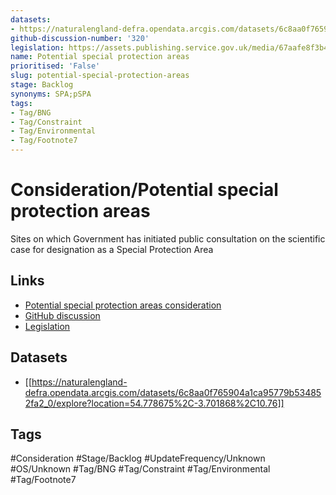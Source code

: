 ```yaml
---
datasets:
- https://naturalengland-defra.opendata.arcgis.com/datasets/6c8aa0f765904a1ca95779b534852fa2_0/explore?location=54.778675%2C-3.701868%2C10.76
github-discussion-number: '320'
legislation: https://assets.publishing.service.gov.uk/media/67aafe8f3b41f783cca46251/NPPF_December_2024.pdf
name: Potential special protection areas
prioritised: 'False'
slug: potential-special-protection-areas
stage: Backlog
synonyms: SPA;pSPA
tags:
- Tag/BNG
- Tag/Constraint
- Tag/Environmental
- Tag/Footnote7
---
```


# Consideration/Potential special protection areas

Sites on which Government has initiated public consultation on the scientific case for designation as a Special Protection Area

## Links

* [Potential special protection areas consideration](https://design.planning.data.gov.uk/planning-consideration/potential-special-protection-areas)
* [GitHub discussion](https://github.com/digital-land/data-standards-backlog/discussions/320)
* [Legislation](https://assets.publishing.service.gov.uk/media/67aafe8f3b41f783cca46251/NPPF_December_2024.pdf)

## Datasets

* [[https://naturalengland-defra.opendata.arcgis.com/datasets/6c8aa0f765904a1ca95779b534852fa2_0/explore?location=54.778675%2C-3.701868%2C10.76]]

## Tags

#Consideration #Stage/Backlog #UpdateFrequency/Unknown #OS/Unknown #Tag/BNG #Tag/Constraint #Tag/Environmental #Tag/Footnote7